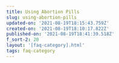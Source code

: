 ```yaml
---
title: Using Abortion Pills
slug: using-abortion-pills
updated-on: '2021-08-19T18:15:43.759Z'
created-on: '2021-08-19T18:10:17.822Z'
published-on: '2021-08-19T18:41:39.518Z'
f_sort-2: 20
layout: '[faq-category].html'
tags: faq-category
---
```



